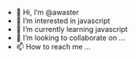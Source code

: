 - 👋 Hi, I’m @awaster
- 👀 I’m interested in javascript
- 🌱 I’m currently learning javascript
- 💞️ I’m looking to collaborate on ...
- 📫 How to reach me ...

<!---
awaster/awaster is a ✨ special ✨ repository because its `README.md` (this file) appears on your GitHub profile.
You can click the Preview link to take a look at your changes.
--->
